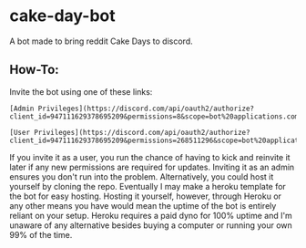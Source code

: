 # cake-day-bot
A bot made to bring reddit Cake Days to discord.

## How-To:
Invite the bot using one of these links:

    [Admin Privileges](https://discord.com/api/oauth2/authorize?client_id=947111629378695209&permissions=8&scope=bot%20applications.commands)

    [User Privileges](https://discord.com/api/oauth2/authorize?client_id=947111629378695209&permissions=268511296&scope=bot%20applications.commands)

 If you invite it as a user, you run the chance of having to kick and reinvite it later if any new permissions are required for updates. 
 Inviting it as an admin ensures you don't run into the problem. Alternatively, you could host it yourself by cloning the repo. Eventually I may
 make a heroku template for the bot for easy hosting. Hosting it yourself, however, through Heroku or any other means you have would mean the uptime of the bot
 is entirely reliant on your setup. Heroku requires a paid dyno for 100% uptime and I'm unaware of any alternative besides buying a computer or running your own
 99% of the time.